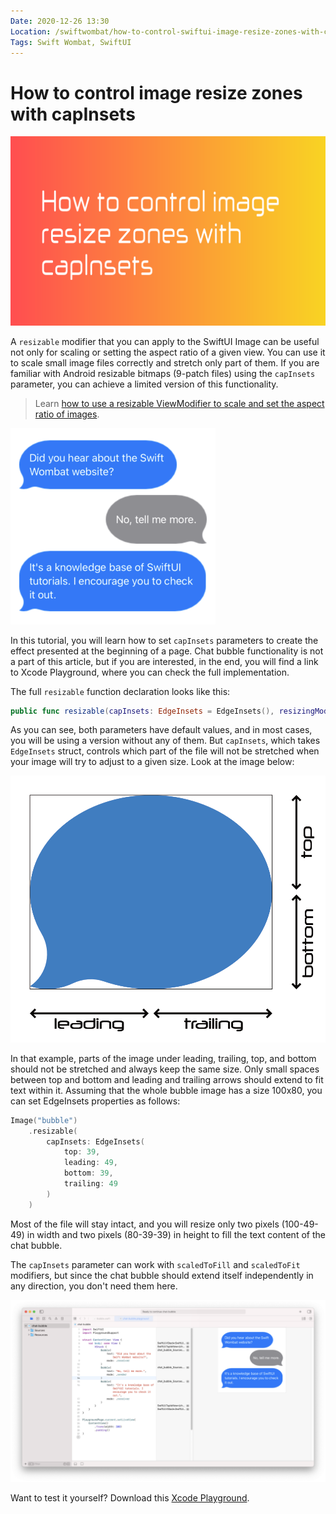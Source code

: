 ```yaml
---
Date: 2020-12-26 13:30
Location: /swiftwombat/how-to-control-swiftui-image-resize-zones-with-capinsets
Tags: Swift Wombat, SwiftUI
---
```


# How to control image resize zones with capInsets

![How to control image resize zones with capInsets](/weblog/swiftwombat/covers/how_to_control_image_resize_zones_with_capinsets.png)

A `resizable` modifier that you can apply to the SwiftUI Image can be useful not only for scaling or setting the aspect ratio of a given view. You can use it to scale small image files correctly and stretch only part of them. If you are familiar with Android resizable bitmaps (9-patch files) using the `capInsets` parameter, you can achieve a limited version of this functionality.

> Learn [how to use a resizable ViewModifier to scale and set the aspect ratio of images](/swiftwombat/how-to-display-scale-and-resize-an-image/).

![Chat bubbles made using capInsets](/weblog/swiftwombat/images/6/chat_bubble_image_capinsets_example.png)

In this tutorial, you will learn how to set `capInsets` parameters to create the effect presented at the beginning of a page. Chat bubble functionality is not a part of this article, but if you are interested, in the end, you will find a link to Xcode Playground, where you can check the full implementation.

The full `resizable` function declaration looks like this:

```swift
public func resizable(capInsets: EdgeInsets = EdgeInsets(), resizingMode: Image.ResizingMode = .stretch) -> Image
```

As you can see, both parameters have default values, and in most cases, you will be using a version without any of them. But `capInsets`, which takes `EdgeInsets` struct, controls which part of the file will not be stretched when your image will try to adjust to a given size. Look at the image below:

![how to consider EdgeInsets for capInsets](/weblog/swiftwombat/images/6/edge_insets_for_capinsets.png)

In that example, parts of the image under leading, trailing, top, and bottom should not be stretched and always keep the same size. Only small spaces between top and bottom and leading and trailing arrows should extend to fit text within it. Assuming that the whole bubble image has a size 100x80, you can set EdgeInsets properties as follows:

```swift
Image("bubble")
    .resizable(
        capInsets: EdgeInsets(
            top: 39,
            leading: 49,
            bottom: 39, 
            trailing: 49
        )
    )
```

Most of the file will stay intact, and you will resize only two pixels (100-49-49) in width and two pixels (80-39-39) in height to fill the text content of the chat bubble.

The `capInsets` parameter can work with `scaledToFill` and `scaledToFit` modifiers, but since the chat bubble should extend itself independently in any direction, you don't need them here.

![Chat bubbles Xcode Playground project](/weblog/swiftwombat/images/6/chat_bubble_with_image_capinsets_xcode_playground.png)

Want to test it yourself? Download this [Xcode Playground](https://github.com/kamilpowalowski/swiftwombat-projects/tree/main/ChatBubble/).
